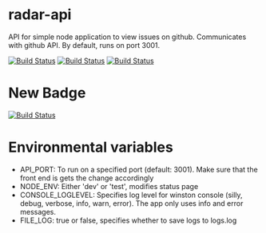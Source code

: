 # radar-api

API for simple node application to view issues on github. Communicates with github API. By default, runs on port 3001.

[![Build Status](https://api.shippable.com/projects/55fc407358124d0d00997f0d/badge?branchName=master)](https://img.shields.io/shippable/55fc407358124d0d00997f0d.svg)
[![Build Status](https://api.shippable.com/projects/55fc407358124d0d00997f0d/badge?branchName=master)](https://app.shippable.com/projects/55fc407358124d0d00997f0d/builds/latest)
[![Build Status](https://api.shippable.com/projects/550a83015ab6cc1352a4c97c/badge?branchName=master)](https://app.shippable.com/projects/550a83015ab6cc1352a4c97c/builds/latest) 
# New Badge
[![Build Status](https://api.shippable.com/projects/55fc407358124d0d00997f0d/badge?branchName=master)](https://app.shippable.com/projects/55fc407358124d0d00997f0d/builds/latest) 

# Environmental variables

- API_PORT: To run on a specified port (default: 3001). Make sure that the front end is gets the change accordingly
- NODE_ENV: Either 'dev' or 'test', modifies status page
- CONSOLE_LOGLEVEL: Specifies log level for winston console (silly, debug, verbose, info, warn, error). The app only uses info and error messages.
- FILE_LOG: true or false, specifies whether to save logs to logs.log
